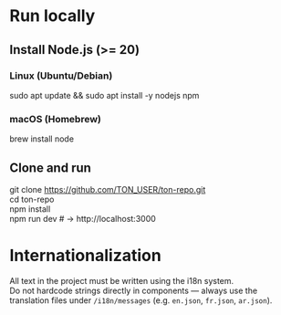 # Run locally

## Install Node.js (>= 20)
### Linux (Ubuntu/Debian)
sudo apt update && sudo apt install -y nodejs npm
### macOS (Homebrew)
brew install node

## Clone and run
git clone https://github.com/TON_USER/ton-repo.git  
cd ton-repo  
npm install  
npm run dev   # → http://localhost:3000  




# Internationalization

All text in the project must be written using the i18n system.  
Do not hardcode strings directly in components — always use the translation files under `/i18n/messages` (e.g. `en.json`, `fr.json`, `ar.json`).